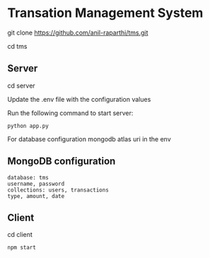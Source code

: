 # Transation Management System

git clone https://github.com/anil-raparthi/tms.git


cd tms

## Server

cd server

Update the .env file with the configuration values

Run the following command to start server:

```
python app.py
```

For database configuration mongodb atlas uri in the env

## MongoDB configuration

```
database: tms
username, password
collections: users, transactions
type, amount, date
```

## Client

cd client

```
npm start
```